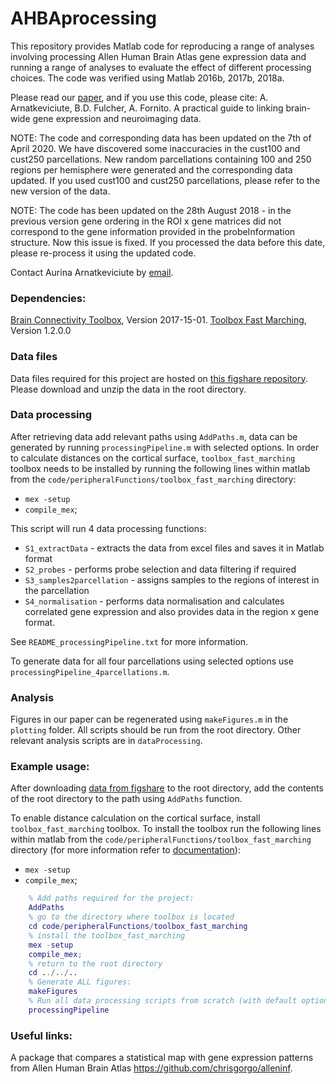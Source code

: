 # AHBAprocessing

This repository provides Matlab code for reproducing a range of analyses involving processing Allen Human Brain Atlas gene expression data and running a range of analyses to evaluate the effect of different processing choices. The code was verified using Matlab 2016b, 2017b, 2018a.

Please read our [paper](https://doi.org/10.1016/j.neuroimage.2019.01.011), and if you use this code, please cite:
A. Arnatkeviciute, B.D. Fulcher, A. Fornito. A practical guide to linking brain-wide gene expression and neuroimaging data.

NOTE: The code and corresponding data has been updated on the 7th of April 2020. We have discovered some inaccuracies in the cust100 and cust250 parcellations. New random parcellations containing 100 and 250 regions per hemisphere were generated and the corresponding data updated. If you used cust100 and cust250 parcellations, please refer to the new version of the data.

NOTE: The code has been updated on the 28th August 2018 - in the previous version gene ordering in the ROI x gene matrices did not correspond to the gene information provided in the probeInformation structure.
Now this issue is fixed. If you processed the data before this date, please re-process it using the updated code.

Contact Aurina Arnatkeviciute by [email](mailto:aurina.arnatkeviciute@monash.edu).

### Dependencies:
[Brain Connectivity Toolbox](https://sites.google.com/site/bctnet/), Version 2017-15-01.
[Toolbox Fast Marching](https://au.mathworks.com/matlabcentral/fileexchange/6110-toolbox-fast-marching), Version 1.2.0.0

### Data files
Data files required for this project are hosted on [this figshare repository](https://doi.org/10.6084/m9.figshare.6852911).
Please download and unzip the data in the root directory.

### Data processing
After retrieving data add relevant paths using `AddPaths.m`, data can be generated by running `processingPipeline.m` with selected options.
In order to calculate distances on the cortical surface, `toolbox_fast_marching` toolbox needs to be installed by running the following lines within matlab from the `code/peripheralFunctions/toolbox_fast_marching` directory:
* `mex -setup`
* `compile_mex`;

This script will run 4 data processing functions:
* `S1_extractData` - extracts the data from excel files and saves it in Matlab format
* `S2_probes` - performs probe selection and data filtering if required
* `S3_samples2parcellation` - assigns samples to the regions of interest in the parcellation
* `S4_normalisation` - performs data normalisation and calculates correlated gene expression and also provides data in the region x gene format.

See `README_processingPipeline.txt` for more information.

To generate data for all four parcellations using selected options use `processingPipeline_4parcellations.m`.

### Analysis
Figures in our paper can be regenerated using `makeFigures.m` in the `plotting` folder. All scripts should be run from the root directory. Other relevant analysis scripts are in `dataProcessing`.

### Example usage:
After downloading [data from figshare](https://doi.org/10.6084/m9.figshare.6852911) to the root directory, add the contents of the root directory to the path using `AddPaths` function.

To enable distance calculation on the cortical surface, install `toolbox_fast_marching` toolbox.
To install the toolbox run the following lines within matlab from the `code/peripheralFunctions/toolbox_fast_marching` directory (for more information refer to [documentation](https://au.mathworks.com/matlabcentral/fileexchange/6110-toolbox-fast-marching)):
* `mex -setup`
* `compile_mex`;

```matlab
    % Add paths required for the project:
    AddPaths
    % go to the directory where toolbox is located
    cd code/peripheralFunctions/toolbox_fast_marching
    % install the toolbox_fast_marching
    mex -setup
    compile_mex;
    % return to the root directory
    cd ../../..
    % Generate ALL figures:
    makeFigures
    % Run all data processing scripts from scratch (with default options):
    processingPipeline
```

### Useful links:
A package that compares a statistical map with gene expression patterns from Allen Human Brain
Atlas https://github.com/chrisgorgo/alleninf.
